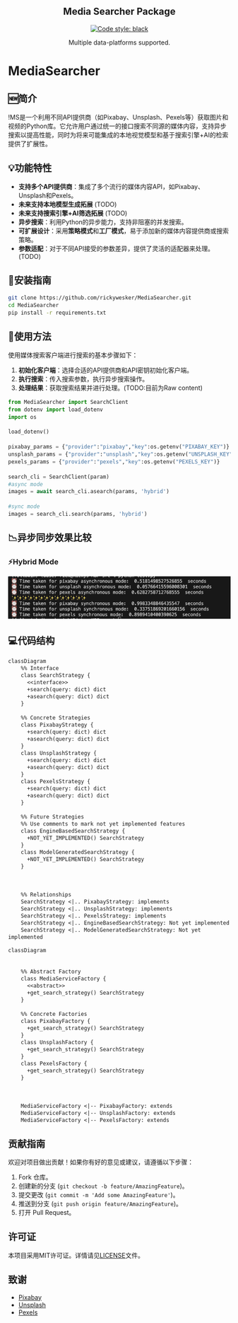 <h2 align="center">Media Searcher Package</h2>

<p align="center">
<a href="https://github.com/psf/black"><img alt="Code style: black" src="https://img.shields.io/badge/code%20style-black-000000.svg"></a>
</p>
<p align="center">
  Multiple data-platforms supported.
</p>



# MediaSearcher

## 🆕简介

!MS是一个利用不同API提供商（如Pixabay、Unsplash、Pexels等）获取图片和视频的Python库。它允许用户通过统一的接口搜索不同源的媒体内容，支持异步搜索以提高性能，同时为将来可能集成的本地视觉模型和基于搜索引擎+AI的检索提供了扩展性。

## 💡功能特性

- **支持多个API提供商**：集成了多个流行的媒体内容API，如Pixabay、Unsplash和Pexels。
- **未来支持本地模型生成拓展** (TODO)
- **未来支持搜索引擎+AI筛选拓展** (TODO)
- **异步搜索**：利用Python的异步能力，支持非阻塞的并发搜索。
- **可扩展设计**：采用**策略模式**和**工厂模式**，易于添加新的媒体内容提供商或搜索策略。
- **参数适配**：对于不同API接受的参数差异，提供了灵活的适配器来处理。(TODO)

## 📖安装指南

```bash
git clone https://github.com/rickywesker/MediaSearcher.git
cd MediaSearcher
pip install -r requirements.txt
```

## 👀使用方法

使用媒体搜索客户端进行搜索的基本步骤如下：

1. **初始化客户端**：选择合适的API提供商和API密钥初始化客户端。
2. **执行搜索**：传入搜索参数，执行异步搜索操作。
3. **处理结果**：获取搜索结果并进行处理。(TODO:目前为Raw content)

```python
from MediaSearcher import SearchClient
from dotenv import load_dotenv
import os

load_dotenv()

pixabay_params = {"provider":"pixabay","key":os.getenv("PIXABAY_KEY")}
unsplash_params = {"provider":"unsplash","key":os.getenv("UNSPLASH_KEY")}
pexels_params = {"provider":"pexels","key":os.getenv("PEXELS_KEY")}

search_cli = SearchClient(param)
#async mode
images = await search_cli.asearch(params, 'hybrid')

#sync mode
images = search_cli.search(params, 'hybrid')

```

## 📉异步同步效果比较

### ⚡️Hybrid Mode

![Result](media/res.png)

## 💻代码结构

```mermaid
classDiagram
    %% Interface
    class SearchStrategy {
      <<interface>>
      +search(query: dict) dict
      +asearch(query: dict) dict
    }

    %% Concrete Strategies
    class PixabayStrategy {
      +search(query: dict) dict
      +asearch(query: dict) dict
    }
    class UnsplashStrategy {
      +search(query: dict) dict
      +asearch(query: dict) dict
    }
    class PexelsStrategy {
      +search(query: dict) dict
      +asearch(query: dict) dict
    }

    %% Future Strategies
    %% Use comments to mark not yet implemented features
    class EngineBasedSearchStrategy {
      +NOT_YET_IMPLEMENTED() SearchStrategy
    }
    class ModelGeneratedSearchStrategy {
      +NOT_YET_IMPLEMENTED() SearchStrategy
    }

   

    %% Relationships
    SearchStrategy <|.. PixabayStrategy: implements
    SearchStrategy <|.. UnsplashStrategy: implements
    SearchStrategy <|.. PexelsStrategy: implements
    SearchStrategy <|.. EngineBasedSearchStrategy: Not yet implemented
    SearchStrategy <|.. ModelGeneratedSearchStrategy: Not yet implemented

```

```mermaid
classDiagram
    

    %% Abstract Factory
    class MediaServiceFactory {
      <<abstract>>
      +get_search_strategy() SearchStrategy
    }

    %% Concrete Factories
    class PixabayFactory {
      +get_search_strategy() SearchStrategy
    }
    class UnsplashFactory {
      +get_search_strategy() SearchStrategy
    }
    class PexelsFactory {
      +get_search_strategy() SearchStrategy
    }



    MediaServiceFactory <|-- PixabayFactory: extends
    MediaServiceFactory <|-- UnsplashFactory: extends
    MediaServiceFactory <|-- PexelsFactory: extends

```



## 贡献指南

欢迎对项目做出贡献！如果你有好的意见或建议，请遵循以下步骤：

1. Fork 仓库。
2. 创建新的分支 (`git checkout -b feature/AmazingFeature`)。
3. 提交更改 (`git commit -m 'Add some AmazingFeature'`)。
4. 推送到分支 (`git push origin feature/AmazingFeature`)。
5. 打开 Pull Request。

## 许可证

本项目采用MIT许可证。详情请见[LICENSE](LICENSE)文件。

## 致谢

- [Pixabay](https://pixabay.com/)
- [Unsplash](https://unsplash.com/)
- [Pexels](https://www.pexels.com/)


